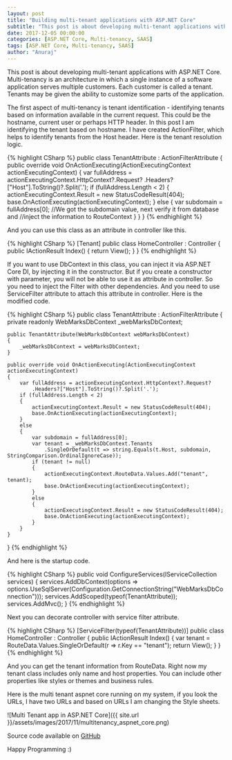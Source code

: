 ```yaml
---
layout: post
title: "Building multi-tenant applications with ASP.NET Core"
subtitle: "This post is about developing multi-tenant applications with ASP.NET Core. Multi-tenancy is an architecture in which a single instance of a software application serves multiple customers. Each customer is called a tenant. Tenants may be given the ability to customize some parts of the application."
date: 2017-12-05 00:00:00
categories: [ASP.NET Core, Multi-tenancy, SAAS]
tags: [ASP.NET Core, Multi-tenancy, SAAS]
author: "Anuraj"
---
```

This post is about developing multi-tenant applications with ASP.NET Core. Multi-tenancy is an architecture in which a single instance of a software application serves multiple customers. Each customer is called a tenant. Tenants may be given the ability to customize some parts of the application.

The first aspect of multi-tenancy is tenant identification - identifying tenants based on information available in the current request. This could be the hostname, current user or perhaps HTTP header. In this post I am identifying the tenant based on hostname. I have created ActionFilter, which helps to identify tenants from the Host header. Here is the tenant resolution logic.

{% highlight CSharp %}
public class TenantAttribute : ActionFilterAttribute
{
    public override void OnActionExecuting(ActionExecutingContext actionExecutingContext)
    {
        var fullAddress = actionExecutingContext.HttpContext?.Request?
            .Headers?["Host"].ToString()?.Split('.');
        if (fullAddress.Length < 2)
        {
            actionExecutingContext.Result = new StatusCodeResult(404);
            base.OnActionExecuting(actionExecutingContext);
        }
        else
        {
            var subdomain = fullAddress[0];
            //We got the subdomain value, next verify it from database and
            //inject the information to RouteContext
        }
    }
}
{% endhighlight %}

And you can use this class as an attribute in controller like this.

{% highlight CSharp %}
[Tenant]
public class HomeController : Controller
{
  public IActionResult Index()
  {
    return View();
  }
}
{% endhighlight %}

If you want to use DbContext in this class, you can inject it via ASP.NET Core DI, by injecting it in the constructor. But if you create a constructor with parameter, you will not be able to use it as attribute in controller. So you need to inject the Filter with other dependencies. And you need to use ServiceFilter attribute to attach this attribute in controller. Here is the modified code.

{% highlight CSharp %}
public class TenantAttribute : ActionFilterAttribute
{
    private readonly WebMarksDbContext _webMarksDbContext;

    public TenantAttribute(WebMarksDbContext webMarksDbContext)
    {
        _webMarksDbContext = webMarksDbContext;
    }

    public override void OnActionExecuting(ActionExecutingContext actionExecutingContext)
    {
        var fullAddress = actionExecutingContext.HttpContext?.Request?
            .Headers?["Host"].ToString()?.Split('.');
        if (fullAddress.Length < 2)
        {
            actionExecutingContext.Result = new StatusCodeResult(404);
            base.OnActionExecuting(actionExecutingContext);
        }
        else
        {
            var subdomain = fullAddress[0];
            var tenant = _webMarksDbContext.Tenants
                .SingleOrDefault(t => string.Equals(t.Host, subdomain, StringComparison.OrdinalIgnoreCase));
            if (tenant != null)
            {
                actionExecutingContext.RouteData.Values.Add("tenant", tenant);
                base.OnActionExecuting(actionExecutingContext);
            }
            else
            {
                actionExecutingContext.Result = new StatusCodeResult(404);
                base.OnActionExecuting(actionExecutingContext);
            }
        }
    }
}
{% endhighlight %}

And here is the startup code.

{% highlight CSharp %}
public void ConfigureServices(IServiceCollection services)
{
    services.AddDbContext<WebMarksDbContext>(options => 
        options.UseSqlServer(Configuration.GetConnectionString("WebMarksDbConnection")));
    services.AddScoped(typeof(TenantAttribute));
    services.AddMvc();
}
{% endhighlight %}

Next you can decorate controller with service filter attribute.

{% highlight CSharp %}
[ServiceFilter(typeof(TenantAttribute))]
public class HomeController : Controller
{
    public IActionResult Index()
    {
        var tenant = RouteData.Values.SingleOrDefault(r => r.Key == "tenant");
        return View();
    }
}
{% endhighlight %}

And you can get the tenant information from RouteData. Right now my tenant class includes only name and host properties. You can include other properties like styles or themes and business rules.

Here is the multi tenant aspnet core running on my system, if you look the URLs, I have two URLs and based on URLs I am changing the Style sheets.

![Multi Tenant app in ASP.NET Core]({{ site.url }}/assets/images/2017/11/multitenancy_aspnet_core.png)

Source code available on [GitHub](https://github.com/anuraj/AspNetCoreSamples/tree/master/Multitenancy)

Happy Programming :)
